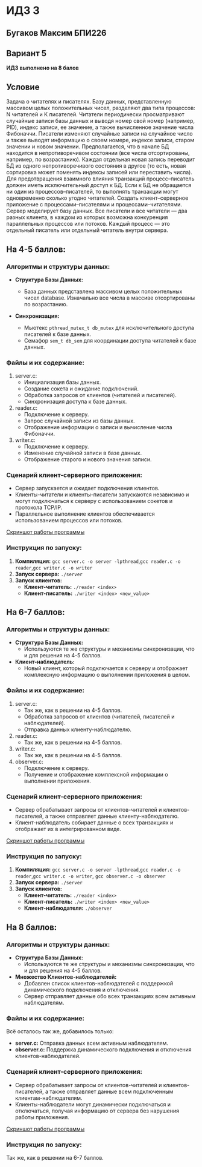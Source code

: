 # ИДЗ 3
## Бугаков Максим БПИ226
## Вариант 5
**ИДЗ выполнено на 8 балов**
## Условие
Задача о читателях и писателях. Базу данных, представленную массивом целых положительных чисел, разделяют два типа
процессов: N читателей и K писателей. Читатели периодически
просматривают случайные записи базы данных и выводя номер
свой номер (например, PID), индекс записи, ее значение, а также вычисленное значение числа Фибоначчи. Писатели изменяют случайные записи на случайное число и также выводят информацию о
своем номере, индексе записи, старом значении и новом значении.
Предполагается, что в начале БД находится в непротиворечивом
состоянии (все числа отсортированы, например, по возрастанию).
Каждая отдельная новая запись переводит БД из одного непротиворечивого состояния в другое (то есть, новая сортировка может
поменять индексы записей или переставить числа). Для предотвращения взаимного влияния транзакций процесс–писатель должен
иметь исключительный доступ к БД. Если к БД не обращается
ни один из процессов–писателей, то выполнять транзакции могут
одновременно сколько угодно читателей.
Создать клиент–серверное приложение с процессами–писателями и процессами–читателями.
Сервер моделирует базу данных. Все писатели и все читатели —
два разных клиента, в каждом из которых возможна конкуренция параллельных процессов или потоков. Каждый процесс —
это отдельный писатель или отдельный читатель внутри сервера.

## На 4-5 баллов:
### Алгоритмы и структуры данных:
 - **Структура Базы Данных:**

   - База данных представлена массивом целых положительных чисел database. Изначально все числа в массиве отсортированы по возрастанию.
- **Синхронизация:**
  - Мьютекс `pthread_mutex_t db_mutex` для исключительного доступа писателей к базе данных.
  - Семафор `sem_t db_sem` для координации доступа читателей к базе данных.

### Файлы и их содержание:
1. server.c:
    - Инициализация базы данных.
    - Создание сокета и ожидание подключений.
    - Обработка запросов от клиентов (читателей и писателей).
    - Синхронизация доступа к базе данных.
2. reader.c:
    - Подключение к серверу.
    - Запрос случайной записи из базы данных.
    - Отображение информации о записи и вычисление числа Фибоначчи.
3. writer.c:
    - Подключение к серверу.
    - Изменение случайной записи в базе данных.
    - Отображение старого и нового значения записи.

### Сценарий клиент-серверного приложения:
 - Сервер запускается и ожидает подключения клиентов.
 - Клиенты-читатели и клиенты-писатели запускаются независимо и могут подключаться к серверу с использованием сокетов и протокола TCP/IP.
 - Параллельное выполнение клиентов обеспечивается использованием процессов или потоков.

[Скриншот работы программы](grade_4-5/screenshot.jpg)
### Инструкция по запуску:
1. **Компиляция:** `gcc server.c -o server -lpthread`,`gcc reader.c -o reader`,`gcc writer.c -o writer`
2. **Запуск сервера:** `./server`
3. **Запуск клиентов:**
    - **Клиент-читатель:** `./reader <index>`
    - **Клиент-писатель:** `./writer <index> <new_value>`
  
## На 6-7 баллов:
### Алгоритмы и структуры данных:
 - **Структура Базы Данных:**
   - Используются те же структуры и механизмы синхронизации, что и для решения на 4-5 баллов.
- **Клиент-наблюдатель:**
  - Новый клиент, который подключается к серверу и отображает комплексную информацию о выполнении приложения в целом.

### Файлы и их содержание:
1. server.c:
    - Так же, как в решении на 4-5 баллов.
    - Обработка запросов от клиентов (читателей, писателей и наблюдателей).
    - Отправка данных клиенту-наблюдателю.
2. reader.c:
    - Так же, как в решении на 4-5 баллов.
3. writer.c:
    - Так же, как в решении на 4-5 баллов.
4. observer.c:
    - Подключение к серверу.
    - Получение и отображение комплексной информации о выполнении приложения.

### Сценарий клиент-серверного приложения:
 - Сервер обрабатывает запросы от клиентов-читателей и клиентов-писателей, а также отправляет данные клиенту-наблюдателю.
 - Клиент-наблюдатель собирает данные о всех транзакциях и отображает их в интегрированном виде.

[Скриншот работы программы](grade_6-7/screenshot.jpg)
### Инструкция по запуску:
1. **Компиляция:** `gcc server.c -o server -lpthread`,`gcc reader.c -o reader`,`gcc writer.c -o writer`, `gcc observer.c -o observer`
2. **Запуск сервера:** `./server`
3. **Запуск клиентов:**
    - **Клиент-читатель:** `./reader <index>`
    - **Клиент-писатель:** `./writer <index> <new_value>`
    - **Клиент-наблюдателя:** `./observer`
  
## На 8 баллов:
### Алгоритмы и структуры данных:
 - **Структура Базы Данных:**
   - Используются те же структуры и механизмы синхронизации, что и для решения на 4-5 баллов.
- **Множество Клиентов-наблюдателей:**
  - Добавлен список клиентов-наблюдателей с поддержкой динамического подключения и отключения.
  - Сервер отправляет данные обо всех транзакциях всем активным наблюдателям.

### Файлы и их содержание:
Всё осталось так же, добавилось только:
 - **server.c:** Отправка данных всем активным наблюдателям.
 - **observer.c:** Поддержка динамического подключения и отключения клиентов-наблюдателей.

### Сценарий клиент-серверного приложения:
 - Сервер обрабатывает запросы от клиентов-читателей и клиентов-писателей, а также отправляет данные всем подключенным клиентам-наблюдателям.
 - Клиенты-наблюдатели могут динамически подключаться и отключаться, получая информацию от сервера без нарушения работы приложения.

[Скриншот работы программы](grade_8/screenshot.jpg)
### Инструкция по запуску:
Так же, как в решении на 6-7 баллов.
  

  

